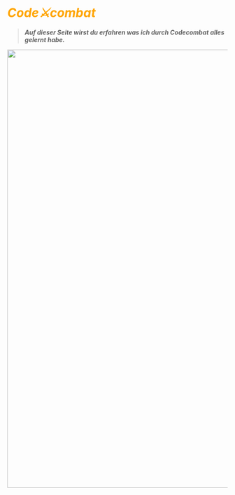 # <span style="color: orange">*Code⚔️combat*

> ***Auf dieser Seite wirst du erfahren was ich durch Codecombat alles gelernt habe.***

<img width="3000" height= "1000" src="https://repository-images.githubusercontent.com/15193430/70543edb-84b6-45a7-a13a-7bbfe6615b4b"/>